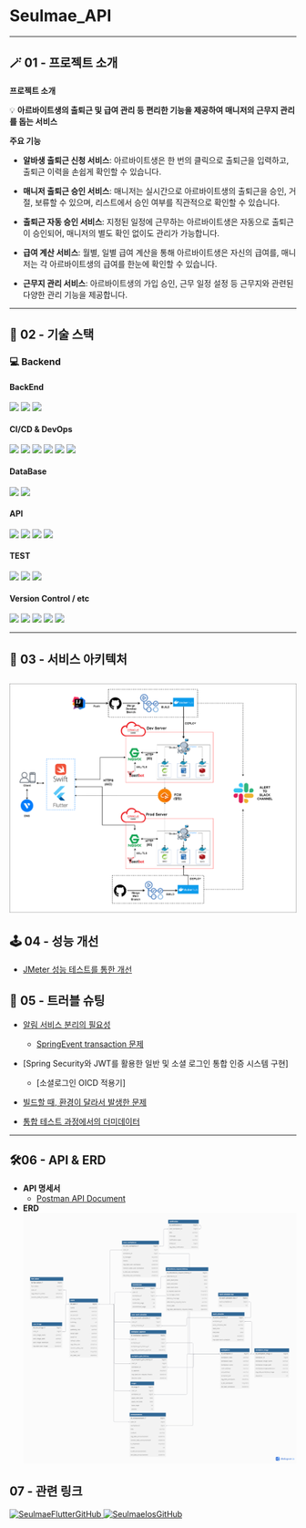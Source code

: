 # Seulmae_API

---

## 🪄 01 - 프로젝트 소개

**프로젝트 소개**


💡 **아르바이트생의 출퇴근 및 급여 관리 등 편리한 기능을 제공하여 매니저의 근무지 관리를 돕는 서비스**


**주요 기능**

- **알바생 출퇴근 신청 서비스**: 아르바이트생은 한 번의 클릭으로 출퇴근을 입력하고, 출퇴근 이력을 손쉽게 확인할 수 있습니다.

- **매니저 출퇴근 승인 서비스**: 매니저는 실시간으로 아르바이트생의 출퇴근을 승인, 거절, 보류할 수 있으며, 리스트에서 승인 여부를 직관적으로 확인할 수 있습니다.

- **출퇴근 자동 승인 서비스**: 지정된 일정에 근무하는 아르바이트생은 자동으로 출퇴근이 승인되어, 매니저의 별도 확인 없이도 관리가 가능합니다.

- **급여 계산 서비스**: 월별, 일별 급여 계산을 통해 아르바이트생은 자신의 급여를, 매니저는 각 아르바이트생의 급여를 한눈에 확인할 수 있습니다.

- **근무지 관리 서비스**: 아르바이트생의 가입 승인, 근무 일정 설정 등 근무지와 관련된 다양한 관리 기능을 제공합니다.

---
## 📌 02 - 기술 스택
### 💻 Backend
#### BackEnd

<img src="https://img.shields.io/badge/java-%23ED8B00.svg?style=for-the-badge&logo=openjdk&logoColor=white">
<img src="https://img.shields.io/badge/Spring%20Boot-6DB33F.svg?style=for-the-badge&logo=SpringBoot&logoColor=white">
<img src="https://img.shields.io/badge/Spring%20JPA-6DB33F.svg?style=for-the-badge&logo=SpringBoot&logoColor=white">

#### CI/CD & DevOps
<img src="https://img.shields.io/badge/nginx-009639.svg?style=for-the-badge&logo=nginx&logoColor=white">
<img src="https://img.shields.io/badge/apache%20tomcat-F8DC75.svg?style=for-the-badge&logo=apache-tomcat&logoColor=black">
<img src="https://img.shields.io/badge/oracle%20cloud-F80000.svg?style=for-the-badge&logo=oracle&logoColor=white">
<img src="https://img.shields.io/badge/github%20actions-2088FF.svg?style=for-the-badge&logo=githubactions&logoColor=white">
<img src="https://img.shields.io/badge/docker-white.svg?style=for-the-badge&logo=docker&logoColor=2496ED">
<img src="https://img.shields.io/badge/docker%20compose-white.svg?style=for-the-badge&logo=docker&logoColor=2496ED">

#### DataBase
<img src="https://img.shields.io/badge/MySQL-%234479A1.svg?style=for-the-badge&logo=MySQL&logoColor=white">
<img src="https://img.shields.io/badge/Redis-white.svg?style=for-the-badge&logo=Redis&logoColor=DC382D">

#### API
<img src="https://img.shields.io/badge/kakao%20oAuth-%23FFCD00.svg?style=for-the-badge&logo=kakao&logoColor=black">
<img src="https://img.shields.io/badge/apple%20oAuth-black.svg?style=for-the-badge&logo=apple&logoColor=white">
<img src="https://img.shields.io/badge/FCM-DD2C00.svg?style=for-the-badge&logo=firebase&logoColor=white">
<img src="https://img.shields.io/badge/Cool%20SMS-blue.svg?style=for-the-badge&logo=&logoColor=white">

#### TEST
<img src="https://img.shields.io/badge/Junit5-white.svg?style=for-the-badge&logo=Junit5&logoColor=#25A162">
<img src="https://img.shields.io/badge/Mockito-25A162.svg?style=for-the-badge&logo=&logoColor=white">
<img src="https://img.shields.io/badge/JMeter-D22128.svg?style=for-the-badge&logo=ApacheJmeter">

#### Version Control / etc
<img src="https://img.shields.io/badge/Notion-%23000000.svg?style=for-the-badge&logo=notion&logoColor=white">
<img src="https://img.shields.io/badge/git-%23F05033.svg?style=for-the-badge&logo=git&logoColor=white">
<img src="https://img.shields.io/badge/github-181717.svg?style=for-the-badge&logo=github&logoColor=white">
<img src="https://img.shields.io/badge/slack-%234A154B.svg?style=for-the-badge&logo=slack&logoColor=white">
<img src="https://img.shields.io/badge/postman-%23FF6C37.svg?style=for-the-badge&logo=postman&logoColor=white">

---

## 🚀 03 - 서비스 아키텍처
![seulmae.drawio.png](seulmae.drawio.png)
---
## 🕹️ 04 - 성능 개선
- [JMeter 성능 테스트를 통한 개선](https://velog.io/@jin-young/JMeter-성능-테스트를-통한-개선)

## 🎯 05 - 트러블 슈팅
- [알림 서비스 분리의 필요성](https://velog.io/@heager/TEAM-PJT-Spring-Event)
    - [SpringEvent transaction 문제](https://velog.io/@heager/TEAM-PJT-Spring-Event-주의할-점)

- [Spring Security와 JWT를 활용한 일반 및 소셜 로그인 통합 인증 시스템 구현]
  - [소셜로그인 OICD 적용기]

- [빌드할 때, 환경이 달라서 발생한 문제](https://velog.io/@heager/TEAM-PJT-FileInputStreamClassPathResource)

- [통합 테스트 과정에서의 더미데이터](https://velog.io/@jin-young/통합-테스트-과정에서의-더미데이터)

---

## 🛠️06 - API & ERD

- **API 명세서**
  - [Postman API Document](https://documenter.getpostman.com/view/36219904/2sA3drHufv)
- **ERD**
![seulmae_erd.png](seulmae_erd.png)



## 07 - 관련 링크
<a href="https://github.com/seulmae-project/SeulMae_android">
    <img src="https://img.shields.io/badge/Seulmae%20Flutter-181717.svg?style=for-the-badge&logo=github" alt="SeulmaeFlutterGitHub">
</a>
<a href="https://github.com/seulmae-project/SeulMae_ios">
    <img src="https://img.shields.io/badge/Seulmae%20IOS-181717.svg?style=for-the-badge&logo=github" alt="SeulmaeIosGitHub">
</a>